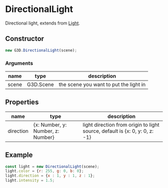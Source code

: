 # DirectionalLight

Directional light, extends from [Light](./Light).

## Constructor

```javascript
new G3D.DirectionalLight(scene);
```

### Arguments

| name  | type      | description                            |
| ----- | --------- | -------------------------------------- |
| scene | G3D.Scene | the scene you want to put the light in |

## Properties

| name      | type                              | description                                                                 |
| --------- | --------------------------------- | --------------------------------------------------------------------------- |
| direction | {x: Number, y: Number, z: Number} | light direction from origin to light source, default is {x: 0, y: 0, z: -1} |

## Example

```javascript
const light = new DirectionalLight(scene);
light.color = {r: 255, g: 0, b: 0};
light.direction = {x : 1, y : 1, z : 1};
light.intensity = 1.5;
```